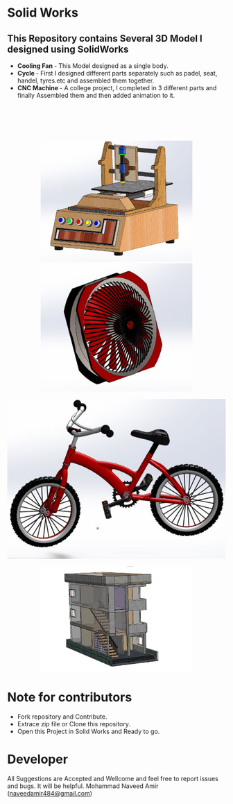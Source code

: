 # Solid Works
<h2>This Repository contains Several 3D Model I designed using SolidWorks</h2>

* <b>Cooling Fan </b> - This Model designed  as a single body. 
* <b>Cycle </b> - First I designed different parts separately such as padel, seat, handel, tyres.etc and assembled them together.
* <b>CNC Machine </b> - A college project, I completed in 3 different parts and finally Assembled them and then added animation to it.

 <br>
 <br>
 
 <br>
 <br>
  <p align="center">
  <img src="images/cnc2.jpg" width="350" title="cnc">
  <img src="images/fan.jpg"  width="350" alt="accessibility text">
  </p>

<p align="center">
   <img src="images/cycle.jpg" width="700" title="cycle">
</p>

<p align="center">
  <img src="images/home.jpg" width="350" title="cycle">
</p>

# Note for contributors

* Fork repository and Contribute.
* Extrace zip file or Clone this repository.
* Open this Project in Solid Works and Ready to go.

# Developer
All Suggestions are Accepted and Wellcome and feel free to report issues and bugs. It will be helpful.
Mohammad Naveed Amir
(naveedamir484@gmail.com)


